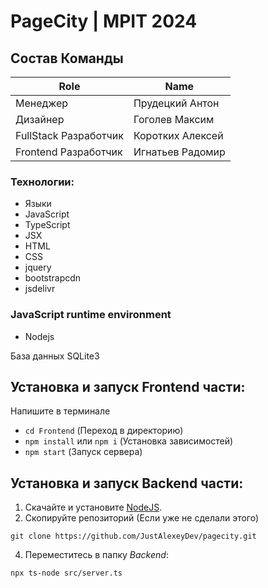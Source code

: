 # PageCity | MPIT 2024
## Состав Команды
|Role           |Name                       |
|---------------|---------------------------|
|Менеджер        |Прудецкий Антон     |
|Дизайнер  |Гоголев Максим        |
|FullStack Разработчик	| Коротких Алексей |
|Frontend Разработчик | Игнатьев Радомир |

### Технологии:
- Языки
- JavaScript
- TypeScript
- JSX
- HTML
- CSS
- jquery
- bootstrapcdn
- jsdelivr

### JavaScript runtime environment
- Nodejs

База данных
SQLite3

## Установка и запуск Frontend части:
Напишите в терминале
- `cd Frontend` (Переход в директорию)
- `npm install` или `npm i` (Установка зависимостей)
- `npm start` (Запуск сервера)
## Установка и запуск Backend части:
1. Скачайте и установите [NodeJS](https://nodejs.org/). 
2. Скопируйте репозиторий (Если уже не сделали этого)
```
git clone https://github.com/JustAlexeyDev/pagecity.git
```
4. Переместитесь в папку *Backend*:
```
npx ts-node src/server.ts
```
